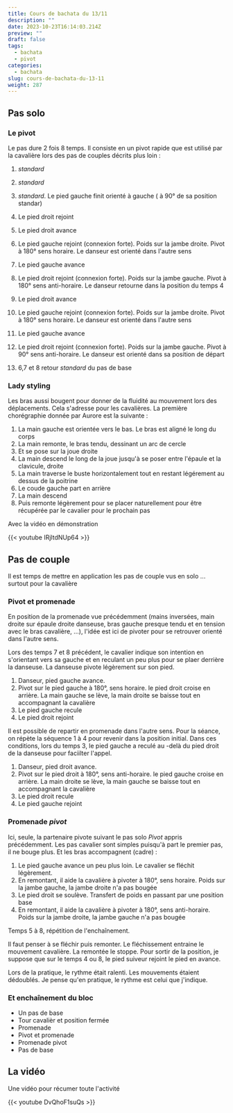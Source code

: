 ```yaml
---
title: Cours de bachata du 13/11
description: ""
date: 2023-10-23T16:14:03.214Z
preview: ""
draft: false
tags:
  - bachata
  - pivot
categories:
  - bachata
slug: cours-de-bachata-du-13-11
weight: 287
---
```


## Pas solo

### Le pivot

Le pas dure 2 fois 8 temps. Il consiste en un pivot rapide que est utilisé par la cavalière lors des pas de couples décrits plus loin :

1. *standard*
2. *standard*
3. *standard*. Le pied gauche finit orienté à gauche ( à 90° de sa position standar)
4. Le pied droit rejoint
5. Le pied droit avance
6. Le pied gauche rejoint (connexion forte). Poids sur la jambe droite. Pivot à 180° sens horaire. Le danseur est orienté dans l'autre sens
7. Le pied gauche avance
8. Le pied droit rejoint (connexion forte). Poids sur la jambe gauche. Pivot à 180° sens anti-horaire. Le danseur retourne dans la position du temps 4

1. Le pied droit avance
2. Le pied gauche rejoint (connexion forte). Poids sur la jambe droite. Pivot à 180° sens horaire. Le danseur est orienté dans l'autre sens
3. Le pied gauche avance
4. Le pied droit rejoint (connexion forte). Poids sur la jambe gauche. Pivot à 90° sens anti-horaire. Le danseur est orienté dans sa position de départ
5. 6,7 et 8 retour *standard* du pas de base

### Lady styling

Les bras aussi bougent pour donner de la fluidité au mouvement lors des déplacements. Cela s'adresse pour les cavalières. La première chorégraphie donnée par Aurore est la suivante :

1. La main gauche est orientée vers le bas. Le bras est aligné le long du corps
2. La main remonte, le bras tendu, dessinant un arc de cercle
3. Et se pose sur la joue droite
4. La main descend le long de la joue jusqu'à se poser entre l'épaule et la clavicule, droite
5. La main traverse le buste horizontalement tout en restant légérement au dessus de la poitrine 
6. Le coude gauche part en arrière
7. La main descend 
8. Puis remonte légèrement pour se placer naturellement pour être récupérée par le cavalier pour le prochain pas

Avec la vidéo en démonstration

{{< youtube IRjltdNUp64 >}}

## Pas de couple

Il est temps de mettre en application les pas de couple vus en solo ... surtout pour la cavalière

### Pivot et promenade

En position de la promenade vue précédemment (mains inversées, main droite sur épaule droite danseuse, bras gauche presque tendu et en tension avec le bras cavalière, ...), l'idée est ici de pivoter pour se retrouver orienté dans l'autre sens. 

Lors des temps 7 et 8 précédent, le cavalier indique son intention en s'orientant vers sa gauche et en reculant un peu plus pour se plaer derrière la danseuse. La danseuse pivote légèrement sur son pied.

1. Danseur, pied gauche avance.
2. Pivot sur le pied gauche à 180°, sens horaire. le pied droit croise en arrière. La main gauche se lève, la main droite se baisse tout en accompagnant la cavalière
3. Le pied gauche recule
4. Le pied droit rejoint 

Il est possible de repartir en promenade dans l'autre sens. Pour la séance, on répète la séquence 1 à 4 pour revenir dans la position initial. Dans ces conditions, lors du temps 3, le pied gauche a reculé au -delà du pied droit de la danseuse pour faciilter l'appel.

1. Danseur, pied droit avance.
2. Pivot sur le pied droit à 180°, sens anti-horaire. le pied gauche croise en arrière. La main droite se lève, la main gauche se baisse tout en accompagnant la cavalière
3. Le pied droit recule
4. Le pied gauche rejoint 


### Promenade *pivot*

Ici, seule, la partenaire pivote suivant le pas solo *Pivot* appris précédemment. Les pas cavalier sont simples puisqu'à part le premier pas, il ne bouge plus. Et les bras accompagnent (cadre) :

1. Le pied gauche avance un peu plus loin. Le cavalier se fléchit légèrement. 
2. En remontant, il aide la cavalière à pivoter à 180°, sens horaire. Poids sur la jambe gauche, la jambe droite n'a pas bougée
3. Le pied droit se soulève. Transfert de poids en passant par une position base
4. En remontant, il aide la cavalière à pivoter à 180°, sens anti-horaire. Poids sur la jambe droite, la jambe gauche n'a pas bougée

Temps 5 à 8, répétition de l'enchaînement. 

Il faut penser à se fléchir puis remonter. Le fléchissement entraine le mouvement cavalière. La remontée le stoppe. Pour sortir de la position, je suppose que sur le temps 4 ou 8, le pied suiveur rejoint le pied en avance. 

Lors de la pratique, le rythme était ralenti. Les mouvements étaient dédoublés. Je pense qu'en pratique, le rythme est celui que j'indique. 

### Et enchaînement du bloc

- Un pas de base
- Tour cavalièr et position fermée
- Promenade
- Pivot et promenade
- Promenade pivot
- Pas de base

## La vidéo

Une vidéo pour récumer toute l'activité

{{< youtube DvQhoF1suQs >}}
